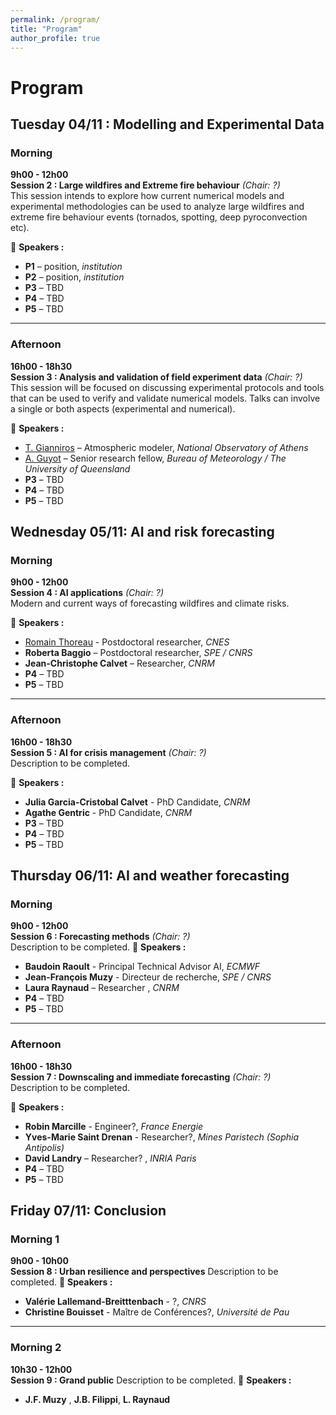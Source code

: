 ```yaml
---
permalink: /program/
title: "Program"
author_profile: true
---
```


# Program

## Tuesday 04/11 : Modelling and Experimental Data

### Morning
**9h00 - 12h00**  
**Session 2 : Large wildfires and Extreme fire behaviour** *(Chair: ?)*  
This session intends to explore how current numerical models and experimental methodologies can be used to analyze large wildfires and extreme fire behaviour events (tornados, spotting, deep pyroconvection etc).

👥 **Speakers :**  
- **P1** – position, *institution*
- **P2** – position, *institution*
- **P3** – TBD  
- **P4** – TBD  
- **P5** – TBD  

---

### Afternoon
**16h00 - 18h30**  
**Session 3 : Analysis and validation of field experiment data** *(Chair: ?)*  
This session will be focused on discussing experimental protocols and tools that can be used to verify and validate numerical models. Talks can involve a single or both aspects (experimental and numerical).

👥 **Speakers :**  
- [T. Gianniros](https://tmgiannaros.github.io/) – Atmospheric modeler, *National Observatory of Athens*
- [A. Guyot](https://environment.uq.edu.au/profile/19413/adrien-guyot) – Senior research fellow, *Bureau of Meteorology / The University of Queensland* 
- **P3** – TBD
- **P4** – TBD  
- **P5** – TBD

## Wednesday 05/11: AI and risk forecasting

### Morning
**9h00 - 12h00**  
**Session 4 : AI applications** *(Chair: ?)*  
Modern and current ways of forecasting wildfires and climate risks.

👥 **Speakers :**  
- [Romain Thoreau](https://www.romain-thoreau.com/) - Postdoctoral researcher, *CNES*
- **Roberta Baggio** – Postdoctoral researcher, *SPE / CNRS*
- **Jean-Christophe Calvet** – Researcher, *CNRM*  
- **P4** – TBD  
- **P5** – TBD  

---

### Afternoon
**16h00 - 18h30**  
**Session 5 : AI for crisis management** *(Chair: ?)*  
Description to be completed.

👥 **Speakers :**  
- **Julia Garcia-Cristobal Calvet** - PhD Candidate, *CNRM*
- **Agathe Gentric** - PhD Candidate, *CNRM*
- **P3** – TBD
- **P4** – TBD  
- **P5** – TBD 

## Thursday 06/11: AI and weather forecasting

### Morning
**9h00 - 12h00**  
**Session 6 : Forecasting methods** *(Chair: ?)*  
Description to be completed.
👥 **Speakers :**  
- **Baudoin Raoult** - Principal Technical Advisor AI, *ECMWF*
- **Jean-François Muzy** - Directeur de recherche, *SPE / CNRS*
- **Laura Raynaud** – Researcher , *CNRM*
- **P4** – TBD  
- **P5** – TBD  

---

### Afternoon
**16h00 - 18h30**  
**Session 7 : Downscaling and immediate forecasting** *(Chair: ?)*  
Description to be completed.

👥 **Speakers :**  
- **Robin Marcille** - Engineer?, *France Energie*
- **Yves-Marie Saint Drenan** - Researcher?, *Mines Paristech (Sophia Antipolis)*
- **David Landry** – Researcher? , *INRIA Paris*
- **P4** – TBD  
- **P5** – TBD 

## Friday 07/11: Conclusion

### Morning 1
**9h00 - 10h00**  
**Session 8 : Urban resilience and perspectives**
Description to be completed.
👥 **Speakers :**  
- **Valérie Lallemand-Breitttenbach** - ?, *CNRS*
- **Christine Bouisset** -  Maître de Conférences?, *Université de Pau*

---

### Morning 2
**10h30 - 12h00**  
**Session 9 : Grand public**
Description to be completed.
👥 **Speakers :**  
- **J.F. Muzy** , **J.B. Filippi**, **L. Raynaud**